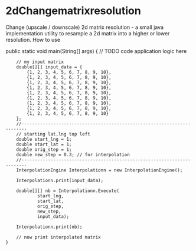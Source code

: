 # 2dChangematrixresolution
Change (upscale / downscale) 2d matrix resolution -
a small java implementation utility to resample a 2d matrix into a higher or lower resolution.
How to use

 public static void main(String[] args) {
        // TODO code application logic here

        // my input matrix
        double[][] input_data = {
            {1, 2, 3, 4, 5, 6, 7, 8, 9, 10},
            {1, 2, 3, 4, 5, 6, 7, 8, 9, 10},
            {1, 2, 3, 4, 5, 6, 7, 8, 9, 10},
            {1, 2, 3, 4, 5, 6, 7, 8, 9, 10},
            {1, 2, 3, 4, 5, 6, 7, 8, 9, 10},
            {1, 2, 3, 4, 5, 6, 7, 8, 9, 10},
            {1, 2, 3, 4, 5, 6, 7, 8, 9, 10},
            {1, 2, 3, 4, 5, 6, 7, 8, 9, 10},
            {1, 2, 3, 4, 5, 6, 7, 8, 9, 10}
        };
        //------------------------------------------------------------------------
        // starting lat,lng top left
        double start_lng = 1;
        double start_lat = 1;
        double orig_step = 1;
        double new_step = 0.3; // for interpolation
        //------------------------------------------------------------------------
        InterpolationEngine Interpolationn = new InterpolationEngine();

        Interpolationn.print(input_data);

        double[][] nb = Interpolationn.Execute(
                start_lng,
                start_lat,
                orig_step,
                new_step,
                input_data);

        Interpolationn.print(nb);

        // now print interpolated matrix
    }
